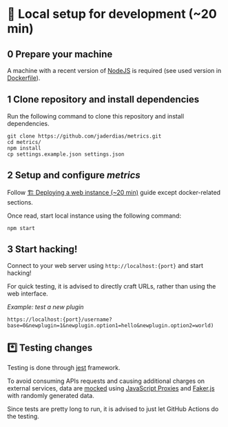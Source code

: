 # 🔧 Local setup for development (~20 min)

## 0️ Prepare your machine

A machine with a recent version of [NodeJS](https://nodejs.org) is required (see used version in [Dockerfile](/Dockerfile#L1-L2)).

## 1️ Clone repository and install dependencies

Run the following command to clone this repository and install dependencies.

```shell
git clone https://github.com/jaderdias/metrics.git
cd metrics/
npm install
cp settings.example.json settings.json
```

## 2️ Setup and configure *metrics*

Follow [🏗️ Deploying a web instance (~20 min)](/.github/readme/partials/documentation/setup/web.md) guide except docker-related sections.

Once read, start local instance using the following command:
```shell
npm start
```

## 3️ Start hacking!

Connect to your web server using `http://localhost:{port}` and start hacking!

For quick testing, it is advised to directly craft URLs, rather than using the web interface.

*Example: test a new plugin*
```shell
https://localhost:{port}/username?base=0&newplugin=1&newplugin.option1=hello&newplugin.option2=world)
```

## *️⃣ Testing changes

Testing is done through [jest](https://github.com/facebook/jest) framework.

To avoid consuming APIs requests and causing additional charges on external services, data are [mocked](/tests/mocks/index.mjs) using [JavaScript Proxies](https://developer.mozilla.org/en-US/docs/Web/JavaScript/Reference/Global_Objects/Proxy) and [Faker.js](https://github.com/faker-js/faker) with randomly generated data.

Since tests are pretty long to run, it is advised to just let GitHub Actions do the testing.

